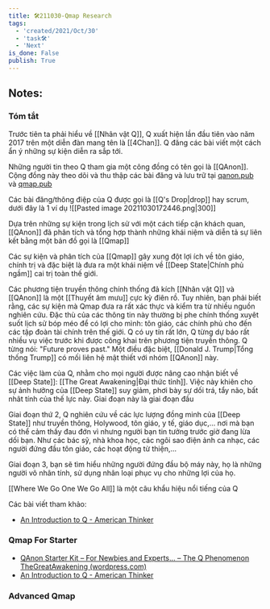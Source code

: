 ```yaml
---
title: 🛠️211030-Qmap Research
tags:
  - 'created/2021/Oct/30'
  - 'task🛠️'
  - 'Next'
is_done: False
publish: True
---
```


## Notes:

### Tóm tắt
Trước tiên ta phải hiểu về [[Nhân vật Q]], Q xuất hiện lần đầu tiên vào năm 2017 trên một diễn đàn mang tên là [[4Chan]]. Q đăng các bài viết một cách ẩn ý những sự kiện diễn ra sắp tới.

Những người tin theo Q tham gia một công đồng có tên gọi là [[QAnon]]. Cộng đồng này theo dõi và thu thập các bài đăng và lưu trữ tại [qanon.pub](https://qanon.pub/) và [qmap.pub](https://qmap.pub/)

Các bài đăng/thông điệp của Q được gọi là [[Q's Drop|drop]] hay scrum, dưới đây là 1 ví dụ
![[Pasted image 20211030172446.png|300]]

Dựa trên những sự kiện trong lịch sử với một cách tiếp cận khách quan, [[QAnon]] đã phân tích và tổng hợp thành những khái niệm và diễn tả sự liên kết bằng một bản đồ gọi là [[Qmap]]

Các sự kiện và phân tích của [[Qmap]] gây xung đột lợi ích về tôn giáo, chính trị và đặc biệt là đưa ra một khái niệm về [[Deep State|Chính phủ ngầm]] cai trị toàn thế giới.

Các phương tiện truyền thông chính thống đả kích [[Nhân vật Q]] và [[QAnon]] là một [[Thuyết âm mưu]] cực kỳ điên rồ. Tuy nhiên, bạn phải biết rằng, các sự kiện mà Qmap đưa ra rất xác thực và kiểm tra từ nhiều nguồn nghiên cứu. Đặc thù của các thông tin này thường bị phe chính thống xuyêt suốt lịch sử bóp méo để có lợi cho mình: tôn giáo, các chính phủ cho đến các tập đoàn tài chính trên thế giới. Q có uy tín rất lớn, Q từng dự báo rất nhiều vụ việc trước khi được công khai trên phương tiện truyền thông. Q từng nói: "Future proves past." Một điều đặc biệt, [[Donald J. Trump|Tổng thống Trump]] có mối liên hệ mật thiết với nhóm [[QAnon]] này. 

Các việc làm của Q, nhằm cho mọi người được nâng cao nhận biết về [[Deep State]]: [[The Great Awakening|Đại thức tỉnh]]. Việc này khiên cho sự ảnh hưởng của [[Deep State]] suy giảm, phơi bày sự dối trá, tẩy não, bất nhât tính của thế lực này. Giai đoạn này là giai đoạn đầu

Giai đoạn thứ 2, Q nghiên cứu về các lực lượng đồng minh của [[Deep State]] như truyền thông, Holywood, tôn giáo, y tế, giáo dục,... nơi mà bạn có thể cảm thấy đau đớn vì nhưng người bạn tin tưởng trước giờ đang lừa dối bạn. Như các bác sỹ, nhà khoa học, các ngôi sao điện ảnh ca nhạc, các người đứng đầu tôn giáo, các hoạt động từ thiện,...

Giai đoạn 3, bạn sẽ tìm hiểu những người đứng đầu bộ máy này, họ là những người vô nhân tính, sử dụng nhân loại phục vụ cho những lợi của họ.

[[Where We Go One We Go All]] là một câu khẩu hiệu nổi tiếng của Q



Các bài viết tham khảo:
- [An Introduction to Q - American Thinker](https://www.americanthinker.com/articles/2020/01/an_introduction_to_q.html#.Xh4Zpb3_-oU.twitter)

### Qmap For Starter
- [QAnon Starter Kit – For Newbies and Experts… – The Q Phenomenon TheGreatAwakening (wordpress.com)](https://theqphenomenon.wordpress.com/2020/04/05/qanon-starter-kit-for-newbies-and-experts/)
- [An Introduction to Q - American Thinker](https://www.americanthinker.com/articles/2020/01/an_introduction_to_q.html#.Xh4Zpb3_-oU.twitter)

### Advanced Qmap 

